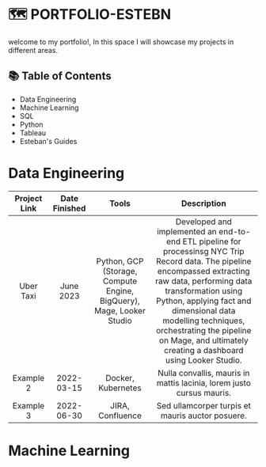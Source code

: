 # 🗺 PORTFOLIO-ESTEBN

welcome to my portfolio!, In this space I will showcase my projects in different areas.
## 📚 Table of Contents
 * Data Engineering
 * Machine Learning
 * SQL
 * Python
 * Tableau
 * Esteban's Guides
# Data Engineering
| Project Link | Date Finished | Tools | Description |
|:------------:|:-------------:|:-----:|:-----------:|
| Uber Taxi    | June 2023   | Python, GCP (Storage, Compute Engine, BigQuery), Mage, Looker Studio   | Developed and implemented an end-to-end ETL pipeline for processinsg NYC Trip Record data. The pipeline encompassed extracting raw data, performing data transformation using Python, applying fact and dimensional data modelling techniques, orchestrating the pipeline on Mage, and ultimately creating a dashboard using Looker Studio. |
| Example 2    | 2022-03-15    | Docker, Kubernetes | Nulla convallis, mauris in mattis lacinia, lorem justo cursus mauris. |
| Example 3    | 2022-06-30    | JIRA, Confluence | Sed ullamcorper turpis et mauris auctor posuere. |

# Machine Learning


